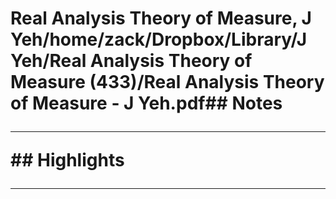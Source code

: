 # Real Analysis Theory of Measure, J Yeh/home/zack/Dropbox/Library/J Yeh/Real Analysis Theory of Measure (433)/Real Analysis Theory of Measure - J Yeh.pdf## Notes<hr>## Highlights<hr>